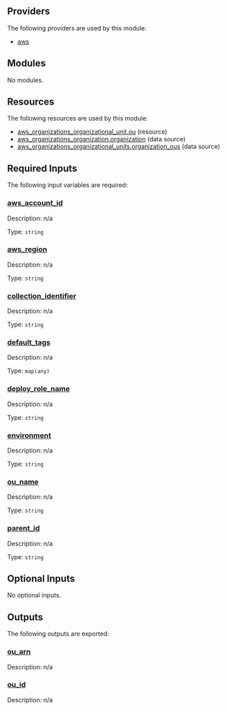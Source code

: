 ## Providers

The following providers are used by this module:

- <a name="provider_aws"></a> [aws](#provider_aws)

## Modules

No modules.

## Resources

The following resources are used by this module:

- [aws_organizations_organizational_unit.ou](https://registry.terraform.io/providers/hashicorp/aws/latest/docs/resources/organizations_organizational_unit) (resource)
- [aws_organizations_organization.organization](https://registry.terraform.io/providers/hashicorp/aws/latest/docs/data-sources/organizations_organization) (data source)
- [aws_organizations_organizational_units.organization_ous](https://registry.terraform.io/providers/hashicorp/aws/latest/docs/data-sources/organizations_organizational_units) (data source)

## Required Inputs

The following input variables are required:

### <a name="input_aws_account_id"></a> [aws_account_id](#input_aws_account_id)

Description: n/a

Type: `string`

### <a name="input_aws_region"></a> [aws_region](#input_aws_region)

Description: n/a

Type: `string`

### <a name="input_collection_identifier"></a> [collection_identifier](#input_collection_identifier)

Description: n/a

Type: `string`

### <a name="input_default_tags"></a> [default_tags](#input_default_tags)

Description: n/a

Type: `map(any)`

### <a name="input_deploy_role_name"></a> [deploy_role_name](#input_deploy_role_name)

Description: n/a

Type: `string`

### <a name="input_environment"></a> [environment](#input_environment)

Description: n/a

Type: `string`

### <a name="input_ou_name"></a> [ou_name](#input_ou_name)

Description: n/a

Type: `string`

### <a name="input_parent_id"></a> [parent_id](#input_parent_id)

Description: n/a

Type: `string`

## Optional Inputs

No optional inputs.

## Outputs

The following outputs are exported:

### <a name="output_ou_arn"></a> [ou_arn](#output_ou_arn)

Description: n/a

### <a name="output_ou_id"></a> [ou_id](#output_ou_id)

Description: n/a
